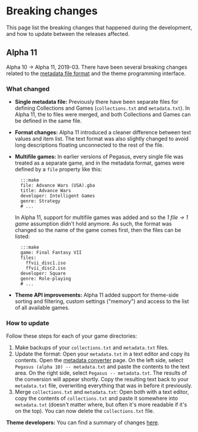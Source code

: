 # Breaking changes

This page list the breaking changes that happened during the development, and how to update between the releases affected.


## Alpha 11

Alpha 10 &rarr; Alpha 11, 2019-03. There have been several breaking changes related to the [metadata file format](meta-files.md) and the theme programming interface.

### What changed

- **Single metadata file:** Previously there have been separate files for defining Collections and Games (`collections.txt` and `metadata.txt`). In Alpha 11, the to files were merged, and both Collections and Games can be defined in the same file.

- **Format changes:** Alpha 11 introduced a cleaner difference between text values and item list. The text format was also slightly changed to avoid long descriptions floating unconnected to the rest of the file.

- **Multifile games:** In earlier versions of Pegasus, every single file was treated as a separate game, and in the metadata format, games were defined by a `file` property like this:

        :::make
        file: Advance Wars (USA).gba
        title: Advance Wars
        developer: Intelligent Games
        genre: Strategy
        # ...

    In Alpha 11, support for multifile games was added and so the *1 file &rarr; 1 game* assumption didn't hold anymore. As such, the format was changed so the name of the game comes first, then the files can be listed:

        :::make
        game: Final Fantasy VII
        files:
          ffvii_disc1.iso
          ffvii_disc2.iso
        developer: Square
        genre: Role-playing
        # ...


- **Theme API improvements:** Alpha 11 added support for theme-side sorting and filtering, custom settings ("memory") and access to the list of all available games.

### How to update

Follow these steps for each of your game directories:

1. Make backups of your `collections.txt` and `metadata.txt` files.
2. Update the format: Open your `metadata.txt` in a text editor and copy its contents. Open the [metadata converter](http://pegasus-frontend.org/tools/convert/) page. On the left side, select `Pegasus (alpha 10) -- metadata.txt` and paste the contents to the text area. On the right side, select `Pegasus -- metadata.txt`. The results of the conversion will appear shortly. Copy the resulting text back to your `metadata.txt` file, overwriting everything that was in before it previously.
3. Merge `collections.txt` and `metadata.txt`: Open both with a text editor, copy the contents of `collections.txt` and paste it somewhere into `metadata.txt` (doesn't matter where, but often it's more readable if it's on the top). You can now delete the `collections.txt` file.

**Theme developers:** You can find a summary of changes [here](https://retropie.org.uk/forum/topic/9598/announcing-pegasus-frontend/1025).

